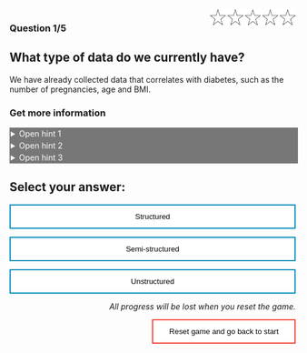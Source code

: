 <style>
.button  {
  border: none;
  color: white;
  width: 100%;
  background-color: #777;
  border: 2px solid #777;
  transition-duration: 0.4s;
}
.button:hover  {
  background-color: #555;
  color: white; 
}
.answerbutton  {
  border: none;
  color: black;
  width: 100%;
  padding: 12px 28px;
  background-color: white;
  border: 2px solid #008CBA;
  transition-duration: 0.4s;
}
.answerbutton:hover  {
  background-color: #008CBA;
  color: white; 
  border: 2px solid #008CBA;
}
.resetbutton  {
  border: none;
  color: black;
  float: right;
  padding: 12px 28px;
  background-color: white;
  border: 2px solid #f44336;
  transition-duration: 0.4s;
}
.resetbutton:hover  {
  background-color: #f44336;
  color: white; 
  border: 2px solid #f44336;
}
</style>

<img style="float: right;width:30%;" src="./media/0-points.png">

### Question 1/5

## What type of data do we currently have?

We have already collected data that correlates with diabetes, such as the number of pregnancies, age and BMI.

### Get more information

<details>
<summary class = "button">Open hint 1</summary>
The data is stored in a patient database. 
</details>

<details>
<summary class = "button">Open hint 2</summary>
One of our data engineers has extracted a small subset of the data for us, which he sent us by e-mail.
</code>
</details>

<details>
<summary class = "button">Open hint 3</summary>
The training data is currently stored as a CSV file. If we open the file the first few rows of data like this:
<code>
PatientID,Pregnancies,PlasmaGlucose,DiastolicBloodPressure,TricepsThickness,SerumInsulin,BMI,DiabetesPedigree,Age,Diabetic
1354778,0,171,80,34,23,43.50972593,1.213191354,21,0
1147438,8,92,93,47,36,21.24057571,0.158364981,23,0
1640031,7,115,47,52,35,41.51152348,0.079018568,23,0
1883350,9,103,78,25,304,29.58219193,1.282869847,43,1
</code>
</details>

## Select your answer:

<button class="answerbutton" onclick="window.location.href='02A';">Structured</button>

<button class="answerbutton" onclick="window.location.href='02B';">Semi-structured</button>

<button class="answerbutton" onclick="window.location.href='02B';">Unstructured</button>



<p style="text-align:right;"><i>All progress will be lost when you reset the game.</i></p>

<button class="resetbutton" onclick="window.location.href='../start-01-data';">Reset game and go back to start</button>


